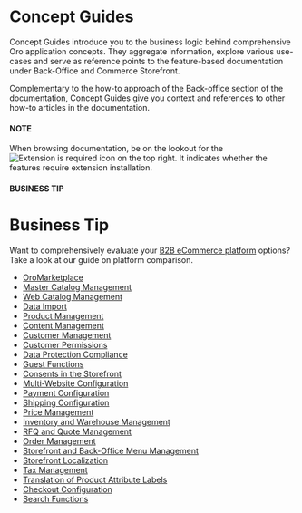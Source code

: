 <!-- meta: description = Key conceptual use cases and how-to guides -->

# Concept Guides

Concept Guides introduce you to the business logic behind comprehensive Oro application concepts. They aggregate information, explore various use-cases and serve as reference points to the feature-based documentation under Back-Office and Commerce Storefront.

Complementary to the how-to approach of the Back-office section of the documentation, Concept Guides give you context and references to other how-to articles in the documentation.

#### NOTE
When browsing documentation, be on the lookout for the ![Extension is required](user/img/doctypes/extension-icon-logo.png) icon on the top right. It indicates whether the features require extension installation.

#### BUSINESS TIP
# Business Tip

Want to comprehensively evaluate your <a href="https://oroinc.com/b2b-ecommerce/b2b-ecommerce-comparison" target="_blank">B2B eCommerce platform</a> options? Take a look at our guide on platform comparison.

<ul class="tag-cloud">

  <li><a class="tag-important" href="business-models/marketplace/">OroMarketplace</a></li>
  <li><a class="" href="catalog-promotions/master-catalog/">Master Catalog Management</a></li>
  <li><a class="tag-very-important" href="content-management/web-catalog/">Web Catalog Management</a></li>
  <li><a class="" href="administration/data-import/">Data Import</a></li>
  <li><a class="tag-important" href="catalog-promotions/product-management/">Product Management</a></li>
  <li><a class="tag-important" href="content-management/">Content Management</a></li>
  <li><a class="tag-very-important" href="customers-sales/customers/">Customer Management</a></li>
  <li><a class="tag-very-important" href="administration/customer-permissions/">Customer Permissions</a></li>
  <li><a class="" href="administration/consents/">Data Protection Compliance</a></li>
  <li><a class="tag-very-important" href="administration/guests/">Guest Functions</a></li>
  <li><a class="" href="administration/consents/add-consent/">Consents in the Storefront</a></li>
  <li><a class="tag-very-important" href="business-models/websites/">Multi-Website Configuration</a></li>
  <li><a class="tag-important" href="administration/payment-configuration/">Payment Configuration</a></li>
  <li><a class="" href="administration/shipping-configuration/">Shipping Configuration</a></li>
  <li><a class="tag-very-important" href="catalog-promotions/pricing/">Price Management</a></li>
  <li><a class="" href="catalog-promotions/inventory/">Inventory and Warehouse Management</a></li>
  <li><a class="tag-important" href="customers-sales/rfq-quotes/">RFQ and Quote Management</a></li>
  <li><a class="tag-very-important" href="customers-sales/orders/">Order Management</a></li>
  <li><a class="" href="administration/menus/">Storefront and Back-Office Menu Management</a></li>
  <li><a class="tag-important" href="administration/localization/">Storefront Localization</a></li>
  <li><a class="tag-very-important" href="administration/taxes/">Tax Management</a></li>
  <li><a class="" href="administration/localization/label-translation/">Translation of Product Attribute Labels</a></li>
  <li><a class="" href="administration/checkout/">Checkout Configuration</a></li>
  <li><a class="" href="catalog-promotions/search/">Search Functions</a></li>
</ul>
<!-- fa-bars = fa-navicon -->
<!-- Ic Tiles is used as Set As Default in saved views, and as tiles in display layout options -->
<!-- IcPencil refers to Rename in Commerce and Inline Editing in CRM -->
<!-- Check mark in the square. -->
<!-- SortDesc is also used as drop-down arrow -->
